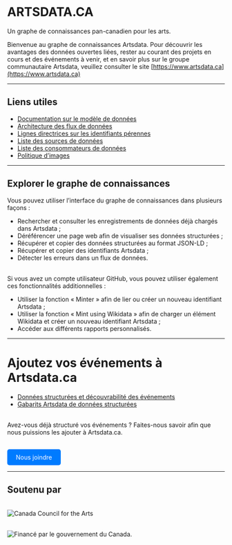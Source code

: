 # ARTSDATA.CA

Un graphe de connaissances pan-canadien pour les arts.

Bienvenue au graphe de connaissances Artsdata. Pour découvrir les avantages des données ouvertes liées, rester au courant des projets en cours et des événements à venir, et en savoir plus sur le groupe communautaire Artsdata, veuillez consulter le site [https://www.artsdata.ca](https://www.artsdata.ca)

---

## Liens utiles

- [Documentation sur le modèle de données](https://culturecreates.github.io/artsdata-data-model/index.fr.html)
- [Architecture des flux de données](https://culturecreates.github.io/artsdata-data-model/architecture/overview.fr.html)
- [Lignes directrices sur les identifiants pérennes](https://github.com/culturecreates/artsdata-data-model/blob/master/id-and-uri-guidelines.fr.md)
- [Liste des sources de données](https://kg.artsdata.ca/fr/query/show?sparql=feeds_all&title=Data+Feeds)
- [Liste des consommateurs de données](https://kg.artsdata.ca/en/doc/data-consumers)
- [Politique d’images](https://kg.artsdata.ca/fr/doc/image-policy)

---
## Explorer le graphe de connaissances

Vous pouvez utiliser l’interface du graphe de connaissances dans plusieurs façons :
- Rechercher et consulter les enregistrements de données déjà chargés dans Artsdata ;
- Déréférencer une page web afin de visualiser ses données structurées ;
- Récupérer et copier des données structurées au format JSON-LD ;
- Récupérer et copier des identifiants Artsdata ;
- Détecter les erreurs dans un flux de données.

<br>Si vous avez un compte utilisateur GitHub, vous pouvez utiliser également ces fonctionnalités additionnelles :</br>
- Utiliser la fonction « Minter » afin de lier ou créer un nouveau identifiant Artsdata ;
- Utiliser la fonction « Mint using Wikidata » afin de charger un élément Wikidata et créer un nouveau identifiant Artsdata ;
- Accéder aux différents rapports personnalisés.

---
# Ajoutez vos événements à Artsdata.ca

- [Données structurées et découvrabilité des événements](https://www.artsdata.ca/fr/ressources/donnees-structurees)
- [Gabarits Artsdata de données structurées](https://culturecreates.github.io/artsdata-data-model/gabarits-jsonld/README.fr.html)

<br>Avez-vous déjà structuré vos événements ? Faites-nous savoir afin que nous puissions les ajouter à Artsdata.ca.</br>

<br><!-- HTML button-like link -->
<a href="mailto:support@culturecreates.com?subject=Participation%20à%20Artsdata.ca&body=Mon%20site%20Web%20contient%20des%20données%20structurées.%20Veuillez%20l'ajouter%20à%20artsdata.ca." style="display: inline-block; padding: 10px 20px; color: white; background-color: #007BFF; text-decoration: none; border-radius: 5px;">Nous joindre</a></br>

---
## Soutenu par

<br>![Canada Council for the Arts](https://canadacouncil.ca/-/media/Images/CCA/Design_Elements/Logos/CCFA-logo-full-en.svg?la=en&hash=F297C9D9740B613B144255DF6A5FDE48869615EC)</br>

<br>![Financé par le gouvernement du Canada.](/images/2li_FrEn_Wordmark_C_small.png)</br>
